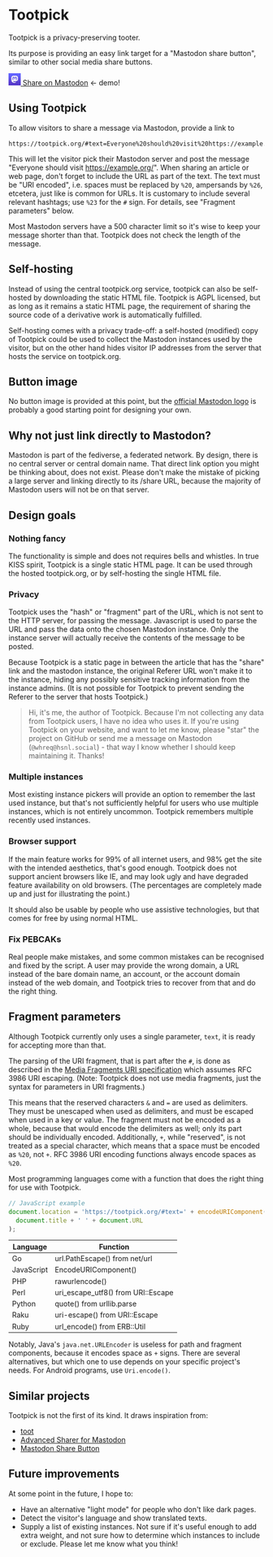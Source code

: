 # Tootpick

Tootpick is a privacy-preserving tooter.

Its purpose is providing an easy link target for a "Mastodon share button",
similar to other social media share buttons.

[<img src="https://raw.githubusercontent.com/mastodon/mastodon/main/app/javascript/images/app-icon.svg" width=24> Share on Mastodon](https://tootpick.org/#text=%23tootpick%20is%20a%20privacy-preserving%20Mastodon%20share%20button%20link%20target%0A%0Ahttps://github.com/Juerd/tootpick) ← demo!

## Using Tootpick

To allow visitors to share a message via Mastodon, provide a link to

```
https://tootpick.org/#text=Everyone%20should%20visit%20https://example.org/
```

This will let the visitor pick their Mastodon server and post the message
"Everyone should visit https://example.org/". When sharing an article or web
page, don't forget to include the URL as part of the text. The text must be
"URI encoded", i.e. spaces must be replaced by `%20`, ampersands by `%26`,
etcetera, just like is common for URLs. It is customary to include several
relevant hashtags; use `%23` for the `#` sign. For details, see "Fragment
parameters" below.

Most Mastodon servers have a 500 character limit so it's wise to keep your
message shorter than that. Tootpick does not check the length of the message.

## Self-hosting

Instead of using the central tootpick.org service, tootpick can also be
self-hosted by downloading the static HTML file. Tootpick is AGPL licensed, but
as long as it remains a static HTML page, the requirement of sharing the source
code of a derivative work is automatically fulfilled.

Self-hosting comes with a privacy trade-off: a self-hosted (modified) copy of
Tootpick could be used to collect the Mastodon instances used by the visitor,
but on the other hand hides visitor IP addresses from the server that hosts the
service on tootpick.org.

## Button image

No button image is provided at this point, but the [official Mastodon logo](https://github.com/mastodon/mastodon/tree/main/app/javascript/images)
is probably a good starting point for designing your own.

## Why not just link directly to Mastodon?

Mastodon is part of the fediverse, a federated network. By design, there is no
central server or central domain name. That direct link option you might be
thinking about, does not exist. Please don't make the mistake of picking a
large server and linking directly to its /share URL, because the majority of
Mastodon users will not be on that server.

## Design goals

### Nothing fancy

The functionality is simple and does not requires bells and whistles. In true
KISS spirit, Tootpick is a single static HTML page. It can be used through
the hosted tootpick.org, or by self-hosting the single HTML file.

### Privacy

Tootpick uses the "hash" or "fragment" part of the URL, which is not sent to
the HTTP server, for passing the message. Javascript is used to parse the URL
and pass the data onto the chosen Mastodon instance. Only the instance server
will actually receive the contents of the message to be posted.

Because Tootpick is a static page in between the article that has the "share"
link and the mastodon instance, the original Referer URL won't make it to the
instance, hiding any possibly sensitive tracking information from the instance
admins. (It is not possible for Tootpick to prevent sending the Referer to the
server that hosts Tootpick.)

> Hi, it's me, the author of Tootpick. Because I'm not collecting any data
> from Tootpick users, I have no idea who uses it. If you're using Tootpick on
> your website, and want to let me know, please "star" the project on GitHub or
> send me a message on Mastodon (`@whreq@hsnl.social`) - that way I know
> whether I should keep maintaining it. Thanks!

### Multiple instances

Most existing instance pickers will provide an option to remember the last used
instance, but that's not sufficiently helpful for users who use multiple
instances, which is not entirely uncommon. Tootpick remembers multiple recently
used instances.

### Browser support

If the main feature works for 99% of all internet users, and 98% get the site
with the intended aesthetics, that's good enough. Tootpick does not support
ancient browsers like IE, and may look ugly and have degraded feature
availability on old browsers. (The percentages are completely made up and just
for illustrating the point.)

It should also be usable by people who use assistive technologies, but that
comes for free by using normal HTML.

### Fix PEBCAKs

Real people make mistakes, and some common mistakes can be recognised and fixed
by the script. A user may provide the wrong domain, a URL instead of the bare
domain name, an account, or the account domain instead of the web domain, and
Tootpick tries to recover from that and do the right thing.

## Fragment parameters

Although Tootpick currently only uses a single parameter, `text`, it is ready
for accepting more than that.

The parsing of the URI fragment, that is part after the `#`, is done as
described in the [Media Fragments URI
specification](https://www.w3.org/TR/media-frags/#processing-name-value-components)
which assumes RFC 3986 URI escaping. (Note: Tootpick does not use media
fragments, just the syntax for parameters in URI fragments.)

This means that the reserved characters `&` and `=` are used as delimiters.
They must be unescaped when used as delimiters, and must be escaped when used
in a key or value. The fragment must not be encoded as a whole, because that
would encode the delimiters as well; only its part should be individually
encoded. Additionally, `+`, while "reserved", is not treated as a special
character, which means that a space must be encoded as `%20`, not `+`. RFC 3986
URI encoding functions always encode spaces as `%20`.

Most programming languages come with a function that does the right thing
for use with Tootpick.

```JavaScript
// JavaScript example
document.location = 'https://tootpick.org/#text=' + encodeURIComponent(
  document.title + ' ' + document.URL
);
```

| Language   | Function                             |
| ---------- | ------------------------------------ |
| Go         | url.PathEscape() from net/url        |
| JavaScript | EncodeURIComponent()                 |
| PHP        | rawurlencode()                       |
| Perl       | uri\_escape\_utf8() from URI::Escape |
| Python     | quote() from urllib.parse            |
| Raku       | uri-escape() from URI::Escape        |
| Ruby       | url\_encode() from ERB::Util         |

Notably, Java's `java.net.URLEncoder` is useless for path and fragment
components, because it encodes space as `+` signs. There are several
alternatives, but which one to use depends on your specific project's needs.
For Android programs, use `Uri.encode()`.

## Similar projects

Tootpick is not the first of its kind. It draws inspiration from:

- [toot](https://codeberg.org/kytta/toot)
- [Advanced Sharer for Mastodon](https://sharetomastodon.github.io/about/)
- [Mastodon Share Button](https://aly-ve.github.io/Mastodon-share-button/)

## Future improvements

At some point in the future, I hope to:

- Have an alternative "light mode" for people who don't like dark pages.
- Detect the visitor's language and show translated texts.
- Supply a list of existing instances. Not sure if it's useful enough to add
  extra weight, and not sure how to determine which instances to include or
  exclude. Please let me know what you think!
